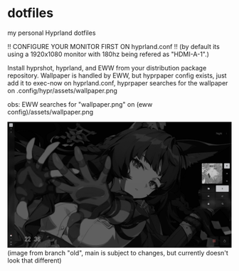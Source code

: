 # dotfiles
my personal Hyprland dotfiles

!! CONFIGURE YOUR MONITOR FIRST ON hyprland.conf !! (by default its using a 1920x1080 monitor with 180hz being refered as "HDMI-A-1".)

Install hyprshot, hyprland, and EWW from your distribution package repository.
Wallpaper is handled by EWW, but hyprpaper config exists, just add it to exec-now on hyprland.conf, hyprpaper searches for the wallpaper on .config/hypr/assets/wallpaper.png


obs: EWW searches for "wallpaper.png" on (eww config)/assets/wallpaper.png

![alt text](https://github.com/odextrs/dotfiles/blob/main/image.png?raw=true)
(image from branch "old", main is subject to changes, but currently doesn't look that different)
